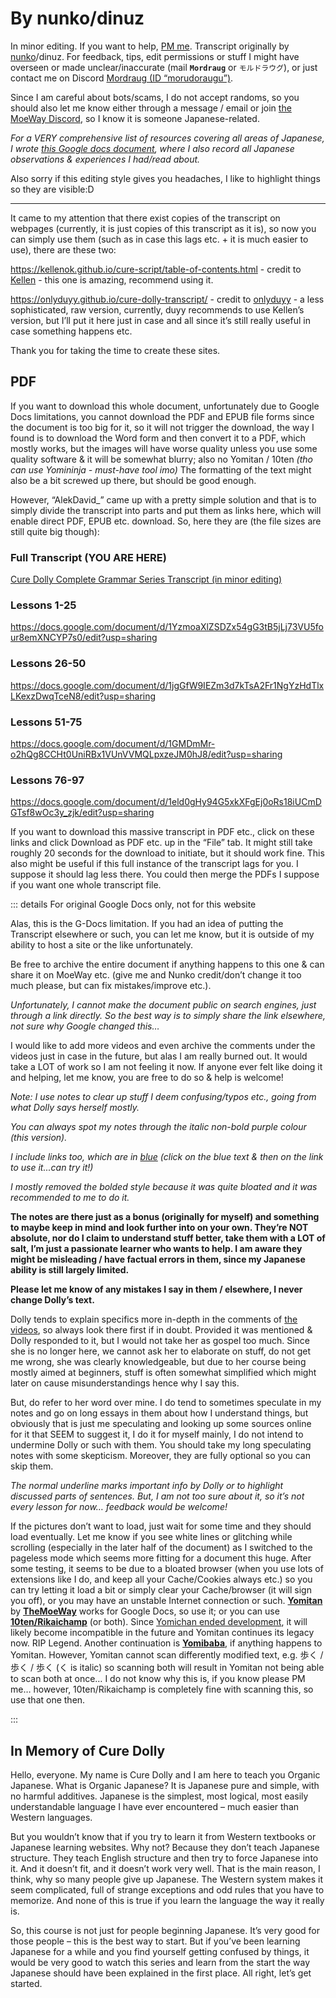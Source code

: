 # By nunko/dinuz

In minor editing. If you want to help, [PM me](mailto:adokapus@gmail.com). Transcript originally by [nunko](https://discord.com/users/367391904343523339)/dinuz.
For feedback, tips, edit permissions or stuff I might have overseen or made unclear/inaccurate (mail <code>**Mordraug**</code> or `モルドラウグ`), or just contact me on Discord [Mordraug (ID “morudoraugu”)](https://discord.com/users/501133947044888605).  

Since I am careful about bots/scams, I do not accept randoms, so you should also let me know either through a message / email or join [the MoeWay Discord](https://discord.gg/zf3QTdsD), so I know it is someone Japanese-related.

*For a VERY comprehensive list of resources covering all areas of Japanese, I wrote [this Google docs document](https://docs.google.com/document/d/1kxYa53a2UjnpMZyHdU-YNuctkq6wHT3cJ00Z5poj2hY/edit#), where I also record all Japanese observations & experiences I had/read about.*

Also sorry if this editing style gives you headaches, I like to highlight things so they are visible:D

---

It came to my attention that there exist copies of the transcript on webpages (currently, it is just copies of this transcript as it is), so now you can simply use them (such as in case this lags etc. + it is much easier to use), there are these two:

https://kellenok.github.io/cure-script/table-of-contents.html - credit to [Kellen](https://bento.me/kln) - this one is amazing, recommend using it.

https://onlyduyy.github.io/cure-dolly-transcript/ - credit to [onlyduyy](http://discordapp.com/users/1033545096286720102) - a less sophisticated, raw version, currently, duyy recommends to use Kellen’s version, but I’ll put it here just in case and all since it’s still really useful in case something happens etc.

Thank you for taking the time to create these sites.

## PDF

If you want to download this whole document, unfortunately due to Google Docs limitations, you cannot download the PDF and EPUB file forms since the document is too big for it, so it will not trigger the download, the way I found is to download the Word form and then convert it to a PDF, which mostly works, but the images will have worse quality unless you use some quality software & it will be somewhat blurry; also no Yomitan / 10ten *(tho can use Yomininja - must-have tool imo)*
The formatting of the text might also be a bit screwed up there, but should be good enough.

However, “AlekDavid_” came up with a pretty simple solution and that is to simply divide the transcript into parts and put them as links here, which will enable direct PDF, EPUB etc. download.
So, here they are (the file sizes are still quite big though):

### Full Transcript (YOU ARE HERE)

[Cure Dolly Complete Grammar Series Transcript (in minor editing)](https://docs.google.com/document/d/1XpuXerkGU8waJ4DPDNJA4bGeqOvM-csXjTe57iHARHc/)

### Lessons 1-25

https://docs.google.com/document/d/1YzmoaXlZSDZx54gG3tB5jLj73VU5four8emXNCYP7s0/edit?usp=sharing

### Lessons 26-50

https://docs.google.com/document/d/1jgGfW9IEZm3d7kTsA2Fr1NgYzHdTlxLKexzDwqTceN8/edit?usp=sharing

### Lessons 51-75

https://docs.google.com/document/d/1GMDmMr-o2hQg8CCHt0UniRBx1VUnVVMQLpxzeJM0hJ8/edit?usp=sharing

### Lessons 76-97

https://docs.google.com/document/d/1eld0gHy94G5xkXFgEj0oRs18iUCmDGTsf8wOc3y_zjk/edit?usp=sharing

If you want to download this massive transcript in PDF etc., click on these links and click Download as PDF etc. up in the “File” tab. It might still take roughly 20 seconds for the download to initiate, but it should work fine. This also might be useful if this full instance of the transcript lags for you. I suppose it should lag less there. You could then merge the PDFs I suppose if you want one whole transcript file.

::: details For original Google Docs only, not for this website

Alas, this is the G-Docs limitation. If you had an idea of putting the Transcript elsewhere or such, you can let me know, but it is outside of my ability to host a site or the like unfortunately.

Be free to archive the entire document if anything happens to this one & can share it on MoeWay etc. (give me and Nunko credit/don’t change it too much please, but can fix mistakes/improve etc.).

_Unfortunately, I cannot make the document public on search engines, just through a link directly. So the best way is to simply share the link elsewhere, not sure why Google changed this…_

I would like to add more videos and even archive the comments under the videos just in case in the future, but alas I am really burned out. It would take a LOT of work so I am not feeling it now.
If anyone ever felt like doing it and helping, let me know, you are free to do so & help is welcome!

*Note: I use notes to clear up stuff I deem confusing/typos etc., going from what Dolly says herself mostly.*

*You can always spot my notes through the italic non-bold purple colour (this version).*

*I include links too, which are in [blue](https://docs.google.com/document/d/1XpuXerkGU8waJ4DPDNJA4bGeqOvM-csXjTe57iHARHc/) (click on the blue text & then on the link to use it...can try it!)*

*I mostly removed the bolded style because it was quite bloated and it was recommended to me to do it.*

**The notes are there just as a bonus (originally for myself) and something to maybe keep in mind and look further into on your own. They’re NOT absolute, nor do I claim to understand stuff better, take them with a LOT of salt, I’m just a passionate learner who wants to help. I am aware they might be misleading / have factual errors in them, since my Japanese ability is still largely limited.**

**Please let me know of any mistakes I say in them / elsewhere, I never change Dolly’s text.**

Dolly tends to explain specifics more in-depth in the comments of [the videos](https://www.youtube.com/playlist?list=PLg9uYxuZf8x_A-vcqqyOFZu06WlhnypWj), so always look there first if in doubt. Provided it was mentioned & Dolly responded to it, but I would not take her as gospel too much.
Since she is no longer here, we cannot ask her to elaborate on stuff, do not get me wrong, she was clearly knowledgeable, but due to her course being mostly aimed at beginners, stuff is often somewhat simplified which might later on cause misunderstandings hence why I say this.

But, do refer to her word over mine.
I do tend to sometimes speculate in my notes and go on long essays in them about how I understand things, but obviously that is just me speculating and looking up some sources online for it that SEEM to suggest it, I do it for myself mainly, I do not intend to undermine Dolly or such with them. You should take my long speculating notes with some skepticism. Moreover, they are fully optional so you can skip them.

_The normal underline marks important info by Dolly or to highlight discussed parts of sentences. But, I am not too sure about it, so it’s not every lesson for now… feedback would be welcome!_

If the pictures don’t want to load, just wait for some time and they should load eventually.
Let me know if you see white lines or glitching while scrolling (especially in the later half of the document) as I switched to the pageless mode which seems more fitting for a document this huge.
After some testing, it seems to be due to a bloated browser (when you use lots of extensions like I do, and keep all your Cache/Cookies always etc.) so you can try letting it load a bit or simply clear your Cache/browser (it will sign you off), or you may have an unstable Internet connection or such.
[**Yomitan**](https://github.com/themoeway/yomitan) by [**TheMoeWay**](https://learnjapanese.moe/) works for Google Docs, so use it; or you can use [**10ten/Rikaichamp**](https://chrome.google.com/webstore/detail/10ten-japanese-reader-rik/pnmaklegiibbioifkmfkgpfnmdehdfan) (or both).
Since [Yomichan ended development](https://foosoft.net/posts/sunsetting-the-yomichan-project/), it will likely become incompatible in the future and Yomitan continues its legacy now. RIP Legend.  Another continuation is [**Yomibaba**](https://github.com/forsakeninfinity/yomibaba), if anything happens to Yomitan.
However, Yomitan cannot scan differently modified text, e.g. 歩く / 歩く / 歩く (く is italic) so scanning both will result in Yomitan not being able to scan both at once… I do not know why this is, if you know please PM me… however, 10ten/Rikaichamp is completely fine with scanning this, so use that one then.

:::

## In Memory of Cure Dolly

Hello, everyone. My name is Cure Dolly and I am here to teach you Organic Japanese.
What is Organic Japanese? It is Japanese pure and simple, with no harmful additives.
Japanese is the simplest, most logical, most easily understandable language I have ever encountered – much easier than Western languages.

But you wouldn’t know that if you try to learn it from Western textbooks or Japanese learning websites. Why not? Because they don’t teach Japanese structure. They teach English structure and then try to force Japanese into it. And it doesn’t fit, and it doesn’t work very well. That is the main reason, I think, why so many people give up Japanese. The Western system makes it seem complicated, full of strange exceptions and odd rules that you have to memorize. And none of this is true if you learn the language the way it really is.

So, this course is not just for people beginning Japanese. It’s very good for those people – this is the best way to start. But if you’ve been learning Japanese for a while and you find yourself getting confused by things, it would be very good to watch this series and learn from the start the way Japanese should have been explained in the first place. All right, let’s get started.